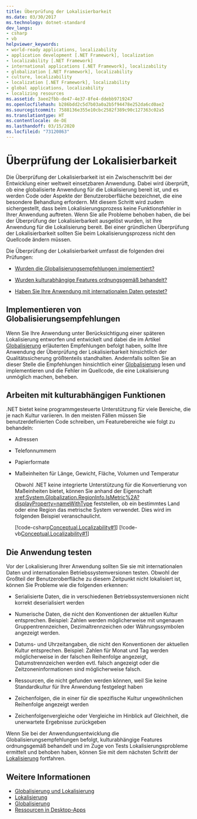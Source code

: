 ```yaml
---
title: Überprüfung der Lokalisierbarkeit
ms.date: 03/30/2017
ms.technology: dotnet-standard
dev_langs:
- csharp
- vb
helpviewer_keywords:
- world-ready applications, localizability
- application development [.NET Framework], localization
- localizability [.NET Framework]
- international applications [.NET Framework], localizability
- globalization [.NET Framework], localizability
- culture, localizability
- localization [.NET Framework], localizability
- global applications, localizability
- localizing resources
ms.assetid: 3aee2fbb-de47-4e37-8fe4-ddebb9719247
ms.openlocfilehash: b286bdd2c5d7b03a0a2b5f94478e252da6cd0ae2
ms.sourcegitcommit: 7588136e355e10cbc2582f389c90c127363c02a5
ms.translationtype: HT
ms.contentlocale: de-DE
ms.lasthandoff: 03/15/2020
ms.locfileid: "73120863"
---
```

# <a name="localizability-review"></a>Überprüfung der Lokalisierbarkeit

Die Überprüfung der Lokalisierbarkeit ist ein Zwischenschritt bei der Entwicklung einer weltweit einsetzbaren Anwendung. Dabei wird überprüft, ob eine globalisierte Anwendung für die Lokalisierung bereit ist, und es werden Code oder Aspekte der Benutzeroberfläche bezeichnet, die eine besondere Behandlung erfordern. Mit diesem Schritt wird zudem sichergestellt, dass beim Lokalisierungsprozess keine Funktionsfehler in Ihrer Anwendung auftreten. Wenn Sie alle Probleme behoben haben, die bei der Überprüfung der Lokalisierbarkeit ausgelöst wurden, ist Ihre Anwendung für die Lokalisierung bereit. Bei einer gründlichen Überprüfung der Lokalisierbarkeit sollten Sie beim Lokalisierungsprozess nicht den Quellcode ändern müssen.

Die Überprüfung der Lokalisierbarkeit umfasst die folgenden drei Prüfungen:

- [Wurden die Globalisierungsempfehlungen implementiert?](#global)

- [Wurden kulturabhängige Features ordnungsgemäß behandelt?](#culture)

- [Haben Sie Ihre Anwendung mit internationalen Daten getestet?](#test)

<a name="global"></a>
## <a name="implement-globalization-recommendations"></a>Implementieren von Globalisierungsempfehlungen

Wenn Sie Ihre Anwendung unter Berücksichtigung einer späteren Lokalisierung entworfen und entwickelt und dabei die im Artikel [Globalisierung](../../../docs/standard/globalization-localization/globalization.md) erläuterten Empfehlungen befolgt haben, sollte Ihre Anwendung der Überprüfung der Lokalisierbarkeit hinsichtlich der Qualitätssicherung größtenteils standhalten. Andernfalls sollten Sie an dieser Stelle die Empfehlungen hinsichtlich einer [Globalisierung](../../../docs/standard/globalization-localization/globalization.md) lesen und implementieren und die Fehler im Quellcode, die eine Lokalisierung unmöglich machen, beheben.

<a name="culture"></a>
## <a name="handle-culture-sensitive-features"></a>Arbeiten mit kulturabhängigen Funktionen

.NET bietet keine programmgesteuerte Unterstützung für viele Bereiche, die je nach Kultur variieren. In den meisten Fällen müssen Sie benutzerdefinierten Code schreiben, um Featurebereiche wie folgt zu behandeln:

- Adressen

- Telefonnummern

- Papierformate

- Maßeinheiten für Länge, Gewicht, Fläche, Volumen und Temperatur

   Obwohl .NET keine integrierte Unterstützung für die Konvertierung von Maßeinheiten bietet, können Sie anhand der Eigenschaft <xref:System.Globalization.RegionInfo.IsMetric%2A?displayProperty=nameWithType> feststellen, ob ein bestimmtes Land oder eine Region das metrische System verwendet. Dies wird im folgenden Beispiel veranschaulicht.

   [!code-csharp[Conceptual.Localizability#1](../../../samples/snippets/csharp/VS_Snippets_CLR/conceptual.localizability/cs/ismetric1.cs#1)]
   [!code-vb[Conceptual.Localizability#1](../../../samples/snippets/visualbasic/VS_Snippets_CLR/conceptual.localizability/vb/ismetric1.vb#1)]

<a name="test"></a>
## <a name="test-your-application"></a>Die Anwendung testen

Vor der Lokalisierung Ihrer Anwendung sollten Sie sie mit internationalen Daten und internationalen Betriebssystemversionen testen. Obwohl der Großteil der Benutzeroberfläche zu diesem Zeitpunkt nicht lokalisiert ist, können Sie Probleme wie die folgenden erkennen:

- Serialisierte Daten, die in verschiedenen Betriebssystemversionen nicht korrekt deserialisiert werden

- Numerische Daten, die nicht den Konventionen der aktuellen Kultur entsprechen. Beispiel: Zahlen werden möglicherweise mit ungenauen Gruppentrennzeichen, Dezimaltrennzeichen oder Währungssymbolen angezeigt werden.

- Datums- und Uhrzeitangaben, die nicht den Konventionen der aktuellen Kultur entsprechen. Beispiel: Zahlen für Monat und Tag werden möglicherweise in der falschen Reihenfolge angezeigt, Datumstrennzeichen werden evtl. falsch angezeigt oder die Zeitzoneninformationen sind möglicherweise falsch.

- Ressourcen, die nicht gefunden werden können, weil Sie keine Standardkultur für Ihre Anwendung festgelegt haben

- Zeichenfolgen, die in einer für die spezifische Kultur ungewöhnlichen Reihenfolge angezeigt werden

- Zeichenfolgenvergleiche oder Vergleiche im Hinblick auf Gleichheit, die unerwartete Ergebnisse zurückgeben

Wenn Sie bei der Anwendungsentwicklung die Globalisierungsempfehlungen befolgt, kulturabhängige Features ordnungsgemäß behandelt und im Zuge von Tests Lokalisierungsprobleme ermittelt und behoben haben, können Sie mit dem nächsten Schritt der [Lokalisierung](../../../docs/standard/globalization-localization/localization.md) fortfahren.

## <a name="see-also"></a>Weitere Informationen

- [Globalisierung und Lokalisierung](../../../docs/standard/globalization-localization/index.md)
- [Lokalisierung](../../../docs/standard/globalization-localization/localization.md)
- [Globalisierung](../../../docs/standard/globalization-localization/globalization.md)
- [Ressourcen in Desktop-Apps](../../../docs/framework/resources/index.md)
